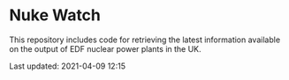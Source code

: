 # Nuke Watch

This repository includes code for retrieving the latest information available on the output of EDF nuclear power plants in the UK.

Last updated: 2021-04-09 12:15